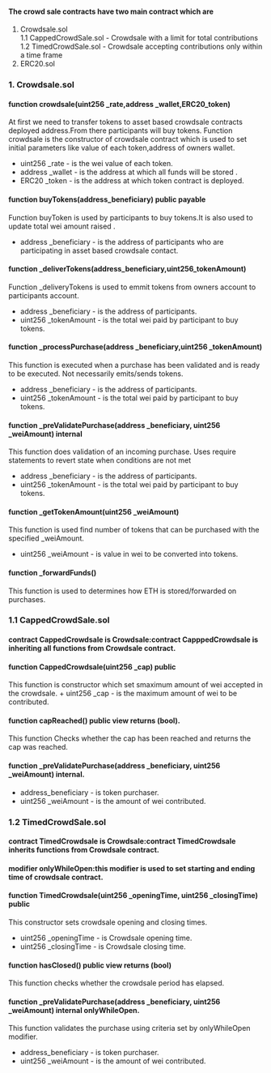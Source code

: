 #### The crowd sale contracts have two main contract which are 
1. Crowdsale.sol
  <br/>1.1 CappedCrowdSale.sol - Crowdsale with a limit for total contributions
  <br/>1.2 TimedCrowdSale.sol - Crowdsale accepting contributions only within a time frame
2. ERC20.sol


### 1. Crowdsale.sol
#### function crowdsale(uint256 _rate,address _wallet,ERC20_token)
  At first we need to transfer tokens to asset based crowdsale contracts deployed address.From there participants will buy tokens. 
  Function crowdsale is the constructor of crowdsale contract which is used to set initial parameters like value of each token,address     of owners wallet.
  + uint256 _rate - is the wei value of each token.
  + address _wallet - is the address at which all funds will be stored .
  + ERC20 _token - is the address at which token contract is deployed.
  

#### function buyTokens(address_beneficiary) public payable
  Function buyToken is used by participants to buy tokens.It is also used to update total wei amount raised .
  + address _beneficiary - is the address of participants who are participating in asset based crowdsale contact.
  

#### function _deliverTokens(address_beneficiary,uint256_tokenAmount)
  Function _deliveryTokens is used to emmit tokens from owners account to participants account.
  + address _beneficiary - is the address of participants.
  + uint256 _tokenAmount - is the total wei paid by participant to buy tokens.
 

#### function _processPurchase(address _beneficiary,uint256 _tokenAmount)
  This function is executed when a purchase has been validated and is ready to be executed. Not necessarily emits/sends tokens.
  + address _beneficiary - is the address of participants.
  + uint256 _tokenAmount - is the total wei paid by participant to buy tokens.

#### function _preValidatePurchase(address _beneficiary, uint256 _weiAmount) internal
  This function does validation of an incoming purchase. Uses require statements to revert state when conditions are not met
  + address _beneficiary - is the address of participants.
  + uint256 _tokenAmount - is the total wei paid by participant to buy tokens.

#### function _getTokenAmount(uint256 _weiAmount)
  This function is used find number of tokens that can be purchased with the specified _weiAmount.
  + uint256 _weiAmount - is value in wei to be converted into tokens.
  

#### function _forwardFunds()
  This function is used to determines how ETH is stored/forwarded on purchases.
  
  
### 1.1 CappedCrowdSale.sol
#### contract CappedCrowdsale is Crowdsale:contract CapppedCrowdsale is inheriting all functions from Crowdsale contract.
#### function CappedCrowdsale(uint256 _cap) public
  This function is constructor which set smaximum amount of wei accepted in the crowdsale.
    + uint256 _cap - is the maximum amount of wei to be contributed.
  

#### function capReached() public view returns (bool).
  This function Checks whether the cap has been reached and returns the cap was reached.

#### function _preValidatePurchase(address _beneficiary, uint256 _weiAmount) internal. 
  + address_beneficiary - is token purchaser.
  + uint256 _weiAmount - is the amount of wei contributed.
 
### 1.2 TimedCrowdSale.sol
#### contract TimedCrowdsale is Crowdsale:contract TimedCrowdsale inherits functions from Crowdsale contract.
#### modifier onlyWhileOpen:this modifier is used to set starting and ending time of crowdsale contract.

#### function TimedCrowdsale(uint256 _openingTime, uint256 _closingTime) public
  This constructor sets crowdsale opening and closing times.
  + uint256 _openingTime - is Crowdsale opening time.
  + uint256 _closingTime - is Crowdsale closing time.
  

#### function hasClosed() public view returns (bool) 
  This function checks whether the crowdsale period has elapsed.

#### function _preValidatePurchase(address _beneficiary, uint256 _weiAmount) internal onlyWhileOpen.
  This function validates the purchase using criteria set by onlyWhileOpen modifier.
  + address_beneficiary - is token purchaser.
  + uint256 _weiAmount - is the amount of wei contributed.



